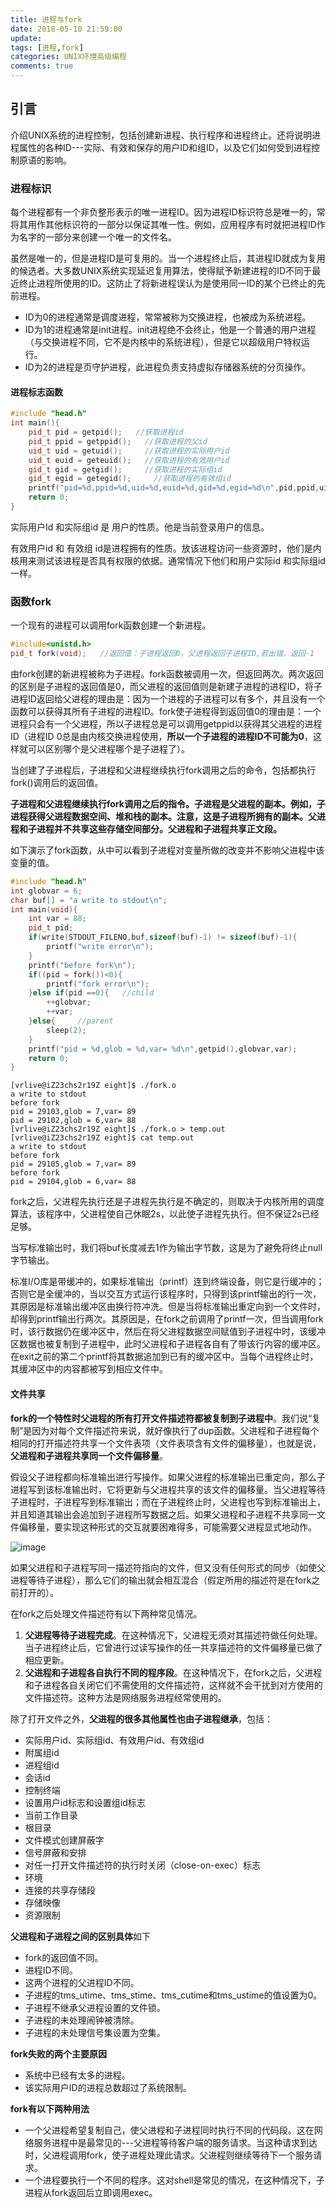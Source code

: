 ```yaml
---
title: 进程与fork
date: 2018-05-10 21:59:00
update: 
tags: [进程,fork]
categories: UNIX环境高级编程
comments: true
---
```


## 引言

介绍UNIX系统的进程控制，包括创建新进程、执行程序和进程终止。还将说明进程属性的各种ID---实际、有效和保存的用户ID和组ID，以及它们如何受到进程控制原语的影响。

<!--more-->

### 进程标识

每个进程都有一个非负整形表示的唯一进程ID。因为进程ID标识符总是唯一的，常将其用作其他标识符的一部分以保证其唯一性。例如，应用程序有时就把进程ID作为名字的一部分来创建一个唯一的文件名。

虽然是唯一的，但是进程ID是可复用的。当一个进程终止后，其进程ID就成为复用的候选者。大多数UNIX系统实现延迟复用算法，使得赋予新建进程的ID不同于最近终止进程所使用的ID。这防止了将新进程误认为是使用同一ID的某个已终止的先前进程。

- ID为0的进程通常是调度进程，常常被称为交换进程，也被成为系统进程。
- ID为1的进程通常是init进程。init进程绝不会终止，他是一个普通的用户进程（与交换进程不同，它不是内核中的系统进程），但是它以超级用户特权运行。
- ID为2的进程是页守护进程，此进程负责支持虚拟存储器系统的分页操作。

#### 进程标志函数

```C++
#include "head.h"
int main(){
	pid_t pid = getpid();   //获取进程id    
	pid_t ppid = getppid();   //获取进程的父id  
	uid_t uid = getuid();     //获取进程的实际用户id
	uid_t euid = geteuid();   //获取进程的有效用户id
	gid_t gid = getgid();     //获取进程的实际组id
	gid_t egid = getegid();     //获取进程的有效组id
	printf("pid=%d,ppid=%d,uid=%d,euid=%d,gid=%d,egid=%d\n",pid,ppid,uid,euid,gid,egid);
	return 0;
}
```

实际用户Id 和实际组id 是 用户的性质。他是当前登录用户的信息。 

有效用户id 和 有效组 id是进程拥有的性质。放该进程访问一些资源时，他们是内核用来测试该进程是否具有权限的依据。通常情况下他们和用户实际id 和实际组id 一样。

### 函数fork

一个现有的进程可以调用fork函数创建一个新进程。

```C++
#include<unistd.h>
pid_t fork(void);   //返回值：子进程返回0，父进程返回子进程ID,若出错，返回-1
```

由fork创建的新进程被称为子进程。fork函数被调用一次，但返回两次。两次返回的区别是子进程的返回值是0，而父进程的返回值则是新建子进程的进程ID，将子进程ID返回给父进程的理由是：因为一个进程的子进程可以有多个，并且没有一个函数可以获得其所有子进程的进程ID。fork使子进程得到返回值0的理由是：一个进程只会有一个父进程，所以子进程总是可以调用getppid以获得其父进程的进程ID（进程ID 0总是由内核交换进程使用，**所以一个子进程的进程ID不可能为0**，这样就可以区别哪个是父进程哪个是子进程了）。

当创建了子进程后，子进程和父进程继续执行fork调用之后的命令，包括都执行fork()调用后的返回值。

**子进程和父进程继续执行fork调用之后的指令。子进程是父进程的副本。例如，子进程获得父进程数据空间、堆和栈的副本。注意，这是子进程所拥有的副本。父进程和子进程并不共享这些存储空间部分。父进程和子进程共享正文段。** 

如下演示了fork函数，从中可以看到子进程对变量所做的改变并不影响父进程中该变量的值。

```C++
#include "head.h"
int globvar = 6;
char buf[] = "a write to stdout\n";
int main(void){
	int var = 88;
	pid_t pid;
	if(write(STDOUT_FILENO,buf,sizeof(buf)-1) != sizeof(buf)-1){
		printf("write error\n");
	}
	printf("before fork\n");
	if((pid = fork())<0){
		printf("fork error\n");
	}else if(pid ==0){   //child
		++globvar;
		++var;
	}else{     //parent
		sleep(2);
	}
	printf("pid = %d,glob = %d,var= %d\n",getpid(),globvar,var);
	return 0;
}	
```

```
[vrlive@iZ23chs2r19Z eight]$ ./fork.o 
a write to stdout
before fork
pid = 29103,glob = 7,var= 89
pid = 29102,glob = 6,var= 88
[vrlive@iZ23chs2r19Z eight]$ ./fork.o > temp.out
[vrlive@iZ23chs2r19Z eight]$ cat temp.out 
a write to stdout
before fork
pid = 29105,glob = 7,var= 89
before fork
pid = 29104,glob = 6,var= 88
```

fork之后，父进程先执行还是子进程先执行是不确定的，则取决于内核所用的调度算法，该程序中，父进程使自己休眠2s，以此使子进程先执行。但不保证2s已经足够。

当写标准输出时，我们将buf长度减去1作为输出字节数，这是为了避免将终止null字节输出。

标准I/O库是带缓冲的，如果标准输出（printf）连到终端设备，则它是行缓冲的；否则它是全缓冲的，当以交互方式运行该程序时，只得到该printf输出的行一次，其原因是标准输出缓冲区由换行符冲洗。但是当将标准输出重定向到一个文件时，却得到printf输出行两次。其原因是，在fork之前调用了printf一次，但当调用fork时，该行数据仍在缓冲区中，然后在将父进程数据空间赋值到子进程中时，该缓冲区数据也被复制到子进程中，此时父进程和子进程各自有了带该行内容的缓冲区。在exit之前的第二个printf将其数据追加到已有的缓冲区中。当每个进程终止时，其缓冲区中的内容都被写到相应文件中。

#### 文件共享

**fork的一个特性时父进程的所有打开文件描述符都被复制到子进程中**。我们说“复制”是因为对每个文件描述符来说，就好像执行了dup函数。父进程和子进程每个相同的打开描述符共享一个文件表项（文件表项含有文件的偏移量），也就是说，**父进程和子进程共享同一个文件偏移量**。

假设父子进程都向标准输出进行写操作。如果父进程的标准输出已重定向，那么子进程写到该标准输出时，它将更新与父进程共享的该文件的偏移量。当父进程等待子进程时，子进程写到标准输出；而在子进程终止时，父进程也写到标准输出上，并且知道其输出会追加到子进程所写数据之后。如果父进程和子进程不共享同一文件偏移量，要实现这种形式的交互就要困难得多，可能需要父进程显式地动作。

![image](http://ou6yob3zd.bkt.clouddn.com/fork%E4%B9%8B%E5%90%8E%E7%88%B6%E8%BF%9B%E7%A8%8B%E5%92%8C%E5%AD%90%E8%BF%9B%E7%A8%8B%E4%B9%8B%E9%97%B4%E5%AF%B9%E6%89%93%E5%BC%80%E6%96%87%E4%BB%B6%E7%9A%84%E5%85%B1%E4%BA%AB.png)

如果父进程和子进程写同一描述符指向的文件，但又没有任何形式的同步（如使父进程等待子进程），那么它们的输出就会相互混合（假定所用的描述符是在fork之前打开的）。

在fork之后处理文件描述符有以下两种常见情况。

1. **父进程等待子进程完成**。在这种情况下，父进程无须对其描述符做任何处理。当子进程终止后，它曾进行过读写操作的任一共享描述符的文件偏移量已做了相应更新。
2. **父进程和子进程各自执行不同的程序段**。在这种情况下，在fork之后，父进程和子进程各自关闭它们不需使用的文件描述符，这样就不会干扰到对方使用的文件描述符。这种方法是网络服务进程经常使用的。

除了打开文件之外，**父进程的很多其他属性也由子进程继承**，包括：
- 实际用户id、实际组id、有效用户id、有效组id
- 附属组id
- 进程组id
- 会话id
- 控制终端
- 设置用户id标志和设置组id标志
- 当前工作目录
- 根目录
- 文件模式创建屏蔽字
- 信号屏蔽和安排
- 对任一打开文件描述符的执行时关闭（close-on-exec）标志
- 环境
- 连接的共享存储段
- 存储映像
- 资源限制

**父进程和子进程之间的区别具体**如下

- fork的返回值不同。
- 进程ID不同。
- 这两个进程的父进程ID不同。
- 子进程的tms_utime、tms_stime、tms_cutime和tms_ustime的值设置为0。
- 子进程不继承父进程设置的文件锁。
- 子进程的未处理闹钟被清除。
- 子进程的未处理信号集设置为空集。

**fork失败的两个主要原因**

- 系统中已经有太多的进程。
- 该实际用户ID的进程总数超过了系统限制。

**fork有以下两种用法**

- 一个父进程希望复制自己，使父进程和子进程同时执行不同的代码段。这在网络服务进程中是最常见的---父进程等待客户端的服务请求。当这种请求到达时，父进程调用fork，使子进程处理此请求。父进程则继续等待下一个服务请求。
- 一个进程要执行一个不同的程序。这对shell是常见的情况，在这种情况下，子进程从fork返回后立即调用exec。





